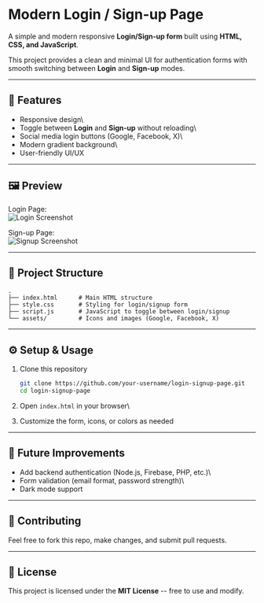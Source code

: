 # Modern Login / Sign-up Page

A simple and modern responsive **Login/Sign-up form** built using
**HTML, CSS, and JavaScript**.

This project provides a clean and minimal UI for authentication forms
with smooth switching between **Login** and **Sign-up** modes.

------------------------------------------------------------------------

## 🚀 Features

-   Responsive design\
-   Toggle between **Login** and **Sign-up** without reloading\
-   Social media login buttons (Google, Facebook, X)\
-   Modern gradient background\
-   User-friendly UI/UX

------------------------------------------------------------------------

## 🖼️ Preview

Login Page:\
![Login Screenshot](assets/login-preview.png)

Sign-up Page:\
![Signup Screenshot](assets/signup-preview.png)

------------------------------------------------------------------------

## 📂 Project Structure

    .
    ├── index.html      # Main HTML structure
    ├── style.css       # Styling for login/signup form
    ├── script.js       # JavaScript to toggle between login/signup
    └── assets/         # Icons and images (Google, Facebook, X)

------------------------------------------------------------------------

## ⚙️ Setup & Usage

1.  Clone this repository

    ``` bash
    git clone https://github.com/your-username/login-signup-page.git
    cd login-signup-page
    ```

2.  Open `index.html` in your browser\

3.  Customize the form, icons, or colors as needed

------------------------------------------------------------------------

## 📌 Future Improvements

-   Add backend authentication (Node.js, Firebase, PHP, etc.)\
-   Form validation (email format, password strength)\
-   Dark mode support

------------------------------------------------------------------------

## 🤝 Contributing

Feel free to fork this repo, make changes, and submit pull requests.

------------------------------------------------------------------------

## 📜 License

This project is licensed under the **MIT License** -- free to use and
modify.
